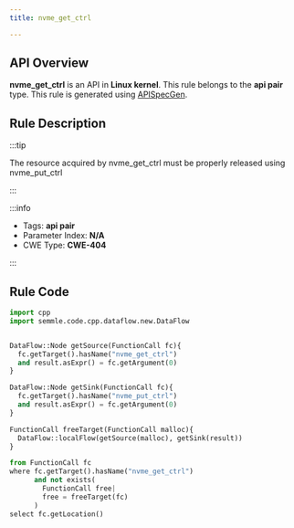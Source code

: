 ```yaml
---
title: nvme_get_ctrl

---
```



## API Overview
**nvme_get_ctrl** is an API in **Linux kernel**. This rule belongs to the **api pair** type. This rule is generated using [APISpecGen](../../tools/APISpecGen).
## Rule Description

:::tip

The resource acquired by nvme_get_ctrl must be properly released using nvme_put_ctrl

:::

:::info

- Tags: **api pair**
- Parameter Index: **N/A**
- CWE Type: **CWE-404**

:::

## Rule Code
```python
import cpp
import semmle.code.cpp.dataflow.new.DataFlow


DataFlow::Node getSource(FunctionCall fc){
  fc.getTarget().hasName("nvme_get_ctrl")
  and result.asExpr() = fc.getArgument(0)
}

DataFlow::Node getSink(FunctionCall fc){
  fc.getTarget().hasName("nvme_put_ctrl")
  and result.asExpr() = fc.getArgument(0)
}

FunctionCall freeTarget(FunctionCall malloc){
  DataFlow::localFlow(getSource(malloc), getSink(result))
}

from FunctionCall fc
where fc.getTarget().hasName("nvme_get_ctrl")
      and not exists(
        FunctionCall free| 
        free = freeTarget(fc)
      )
select fc.getLocation()

    
```